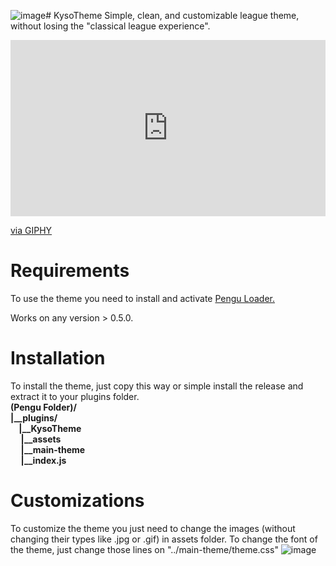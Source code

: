 ![image](https://github.com/kyso1/KysoTheme/assets/128049220/b168b428-3b93-4768-bc58-de802537a4b2)# KysoTheme
Simple, clean, and customizable league theme, without losing the "classical league experience".
<div style="width:100%;height:0;padding-bottom:56%;position:relative;"><iframe src="https://giphy.com/embed/nMEZKDSIy564wp6F03" width="100%" height="100%" style="position:absolute" frameBorder="0" class="giphy-embed" allowFullScreen></iframe></div><p><a href="https://giphy.com/gifs/nMEZKDSIy564wp6F03">via GIPHY</a></p>

# Requirements
<p>To use the theme you need to install and activate <a href="https://pengu.lol">Pengu Loader.</a><br> 

Works on any version > 0.5.0.<p>

# Installation
<p>To install the theme, just copy this way or simple install the release and extract it to your plugins folder.<br>
<strong>(Pengu Folder)/<br>
|__plugins/<br>
&nbsp;&nbsp;&nbsp;&nbsp;|__KysoTheme<br>
&nbsp;&nbsp;&nbsp;&nbsp;&nbsp;|__assets<br>
&nbsp;&nbsp;&nbsp;&nbsp;&nbsp;|__main-theme<br>
&nbsp;&nbsp;&nbsp;&nbsp;&nbsp;|__index.js<p></strong>  

# Customizations
To customize the theme you just need to change the images (without changing their types like .jpg or .gif) in assets folder. To change the font of the theme, just change those lines on "../main-theme/theme.css"
![image](https://github.com/kyso1/KysoTheme/assets/128049220/f56ccc4e-b8a9-4aef-8e39-860dac6802ec)
